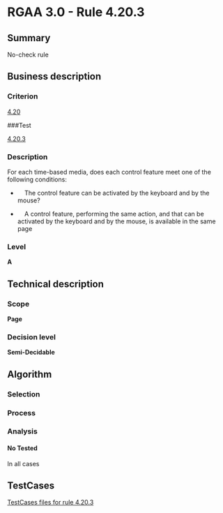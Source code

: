 # RGAA 3.0 -  Rule 4.20.3

## Summary

No-check rule

## Business description

### Criterion

[4.20](http://asqatasun.github.io/RGAA--3.0--EN/RGAA3.0_Criteria_English_version_v1.html#crit-4-20)

###Test

[4.20.3](http://asqatasun.github.io/RGAA--3.0--EN/RGAA3.0_Criteria_English_version_v1.html#test-4-20-3)

### Description
For each time-based media, does each control
    feature meet one of the following conditions:
    <ul><li>&nbsp;&nbsp;&nbsp; The control feature
   can be activated by the keyboard and by the mouse?</li>
  <li>&nbsp;&nbsp;&nbsp; A control feature,
   performing the same action, and that can be
   activated by the keyboard and by the mouse, is
   available in the same page
  </li>
    </ul> 


### Level

**A**

## Technical description

### Scope

**Page**

### Decision level

**Semi-Decidable**

## Algorithm

### Selection

### Process

### Analysis

#### No Tested 

In all cases



##  TestCases 

[TestCases files for rule 4.20.3](https://gitlab.com/asqatasun/Asqatasun/-/tree/master/rules/rules-rgaa3.0/src/test/resources/testcases/rgaa30/Rgaa30Rule042003/) 


